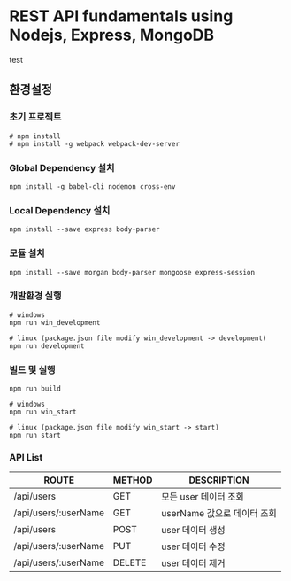 # REST API fundamentals using Nodejs, Express, MongoDB
test

## 환경설정
### 초기 프로젝트
```
# npm install
# npm install -g webpack webpack-dev-server
```
### Global Dependency 설치
```
npm install -g babel-cli nodemon cross-env
```
### Local Dependency 설치
```
npm install --save express body-parser
```

### 모듈 설치
```
npm install --save morgan body-parser mongoose express-session
```

### 개발환경 실행
```
# windows
npm run win_development

# linux (package.json file modify win_development -> development)
npm run development
```

### 빌드 및 실행
```
npm run build

# windows
npm run win_start

# linux (package.json file modify win_start -> start)
npm run start
```

### API List
| ROUTE                     | METHOD | DESCRIPTION               |
|---------------------------|--------|---------------------------|
| /api/users                | GET    | 모든 user 데이터 조회     |
| /api/users/:userName       | GET    | userName 값으로 데이터 조회    |
| /api/users                | POST   | user 데이터 생성          |
| /api/users/:userName       | PUT    | user 데이터 수정          |
| /api/users/:userName       | DELETE | user 데이터 제거          |
